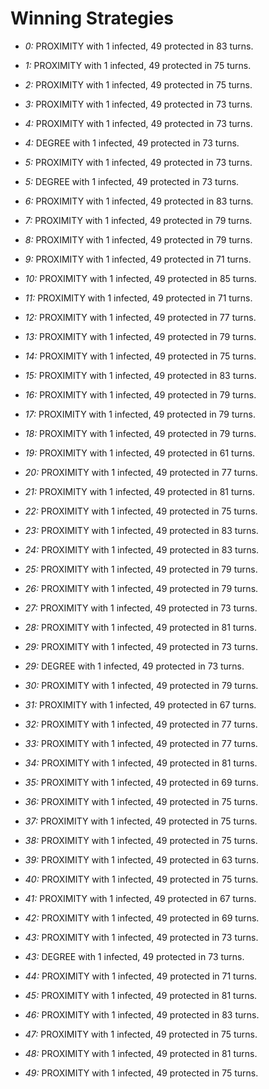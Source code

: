 # Winning Strategies

* _0:_ PROXIMITY with 1 infected, 49 protected in 83 turns.


* _1:_ PROXIMITY with 1 infected, 49 protected in 75 turns.


* _2:_ PROXIMITY with 1 infected, 49 protected in 75 turns.


* _3:_ PROXIMITY with 1 infected, 49 protected in 73 turns.


* _4:_ PROXIMITY with 1 infected, 49 protected in 73 turns.


* _4:_ DEGREE with 1 infected, 49 protected in 73 turns.


* _5:_ PROXIMITY with 1 infected, 49 protected in 73 turns.


* _5:_ DEGREE with 1 infected, 49 protected in 73 turns.


* _6:_ PROXIMITY with 1 infected, 49 protected in 83 turns.


* _7:_ PROXIMITY with 1 infected, 49 protected in 79 turns.


* _8:_ PROXIMITY with 1 infected, 49 protected in 79 turns.


* _9:_ PROXIMITY with 1 infected, 49 protected in 71 turns.


* _10:_ PROXIMITY with 1 infected, 49 protected in 85 turns.


* _11:_ PROXIMITY with 1 infected, 49 protected in 71 turns.


* _12:_ PROXIMITY with 1 infected, 49 protected in 77 turns.


* _13:_ PROXIMITY with 1 infected, 49 protected in 79 turns.


* _14:_ PROXIMITY with 1 infected, 49 protected in 75 turns.


* _15:_ PROXIMITY with 1 infected, 49 protected in 83 turns.


* _16:_ PROXIMITY with 1 infected, 49 protected in 79 turns.


* _17:_ PROXIMITY with 1 infected, 49 protected in 79 turns.


* _18:_ PROXIMITY with 1 infected, 49 protected in 79 turns.


* _19:_ PROXIMITY with 1 infected, 49 protected in 61 turns.


* _20:_ PROXIMITY with 1 infected, 49 protected in 77 turns.


* _21:_ PROXIMITY with 1 infected, 49 protected in 81 turns.


* _22:_ PROXIMITY with 1 infected, 49 protected in 75 turns.


* _23:_ PROXIMITY with 1 infected, 49 protected in 83 turns.


* _24:_ PROXIMITY with 1 infected, 49 protected in 83 turns.


* _25:_ PROXIMITY with 1 infected, 49 protected in 79 turns.


* _26:_ PROXIMITY with 1 infected, 49 protected in 79 turns.


* _27:_ PROXIMITY with 1 infected, 49 protected in 73 turns.


* _28:_ PROXIMITY with 1 infected, 49 protected in 81 turns.


* _29:_ PROXIMITY with 1 infected, 49 protected in 73 turns.


* _29:_ DEGREE with 1 infected, 49 protected in 73 turns.


* _30:_ PROXIMITY with 1 infected, 49 protected in 79 turns.


* _31:_ PROXIMITY with 1 infected, 49 protected in 67 turns.


* _32:_ PROXIMITY with 1 infected, 49 protected in 77 turns.


* _33:_ PROXIMITY with 1 infected, 49 protected in 77 turns.


* _34:_ PROXIMITY with 1 infected, 49 protected in 81 turns.


* _35:_ PROXIMITY with 1 infected, 49 protected in 69 turns.


* _36:_ PROXIMITY with 1 infected, 49 protected in 75 turns.


* _37:_ PROXIMITY with 1 infected, 49 protected in 75 turns.


* _38:_ PROXIMITY with 1 infected, 49 protected in 75 turns.


* _39:_ PROXIMITY with 1 infected, 49 protected in 63 turns.


* _40:_ PROXIMITY with 1 infected, 49 protected in 75 turns.


* _41:_ PROXIMITY with 1 infected, 49 protected in 67 turns.


* _42:_ PROXIMITY with 1 infected, 49 protected in 69 turns.


* _43:_ PROXIMITY with 1 infected, 49 protected in 73 turns.


* _43:_ DEGREE with 1 infected, 49 protected in 73 turns.


* _44:_ PROXIMITY with 1 infected, 49 protected in 71 turns.


* _45:_ PROXIMITY with 1 infected, 49 protected in 81 turns.


* _46:_ PROXIMITY with 1 infected, 49 protected in 83 turns.


* _47:_ PROXIMITY with 1 infected, 49 protected in 75 turns.


* _48:_ PROXIMITY with 1 infected, 49 protected in 81 turns.


* _49:_ PROXIMITY with 1 infected, 49 protected in 75 turns.


